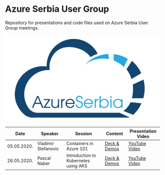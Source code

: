 # Azure Serbia User Group
Repository for presentations and code files used on Azure Serbia User Group meetings.

![Azure Serbia](azure-serbia.png)

|**Date**|**Speaker**|**Session**|**Content**|**Presentation Video**|
|-|-|-|-|-|
|05.05.2020.|Vladimir Stefanovic|Containers in Azure 101|[Deck & Demos](https://github.com/azure-serbia/user-group-meetings/blob/master/decks%20and%20demos/vladimir-stefanovic-containers-in-azure-101.zip?raw=true)|[YouTube Video]()|
|26.05.2020.|Pascal Naber|Introduction to Kubernetes using AKS|[Deck & Demos]()|[YouTube Video]()|
